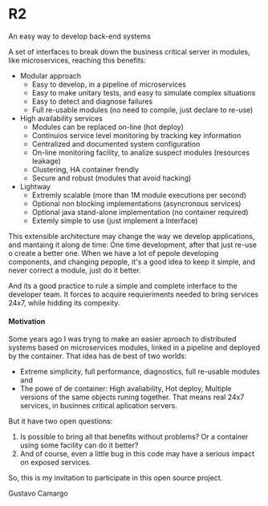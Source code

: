 # R2
An easy way to develop back-end systems

A set of interfaces to break down the business critical server in modules, 
like microservices, reaching this benefits:

* Modular approach
    * Easy to develop, in a pipeline of microservices
    * Easy to make unitary tests, and easy to simulate complex situations
    * Easy to detect and diagnose failures
    * Full re-usable modules (no need to compile, just declare to re-use)
* High availability services
    * Modules can be replaced on-line (hot deploy)
    * Continuios service level monitoring by tracking key information
    * Centralized and documented system configuration 
    * On-line monitoring facility, to analize suspect modules (resources leakage)
    * Clustering, HA container frendly
    * Secure and robust (modules that avoid hacking)
* Lightway
    * Extremly scalable (more than 1M module executions per second)
    * Optional non blocking implementations (asyncronous services)
    * Optional java stand-alone implementation (no container required)
    * Extemly simple to use (just implement a Interface)

This extensible architecture may change the way we develop applications, and mantaing it
along de time: One time development, after that just re-use o create a better one. 
When we have a lot of pepole developing components, and changing pepople, it's a good 
idea to keep it simple, and never correct a module, just do it better. 

And its a good practice to rule a simple and complete interface to the developer team.
It forces to acquire requieriments needed to bring services 24x7, while hidding its compexity.


#### Motivation

Some years ago I was tryng to make an easier aproach to distributed systems based
on microservices modules, linked in a pipeline and deployed by the container.
That idea has de best of two worlds: 
 - Extreme simplicity, full performance, diagnostics, full re-usable modules and 
 - The powe of de container: High avaliability, Hot deploy, Multiple versions of the
same objects runing together. 
That means real 24x7 services, in businnes critical aplication servers.


But it have two open questions:

1.  Is possible to bring all that benefits without problems? Or a container using some facility 
can do it better?
2.  And of course, even a little bug in this code may have a serious impact on exposed services. 


So, this is my invitation to participate in this open source project. 


Gustavo Camargo





